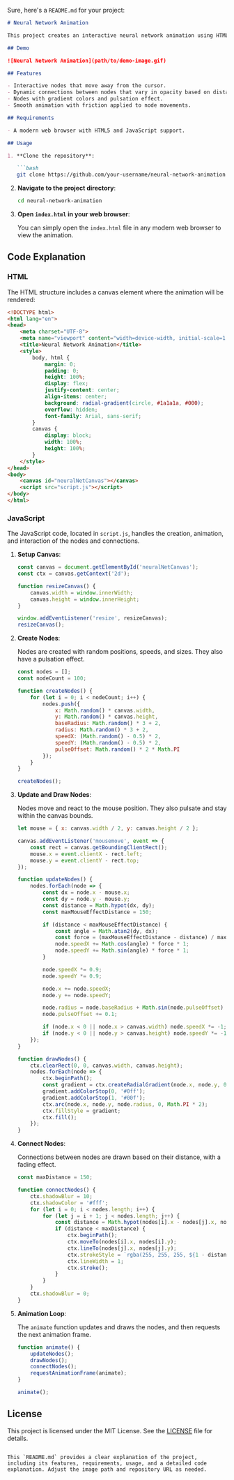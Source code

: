 Sure, here's a `README.md` for your project:

```markdown
# Neural Network Animation

This project creates an interactive neural network animation using HTML5 Canvas and JavaScript. Nodes in the network move dynamically, pulsate, and react to the user's mouse movements, creating a visually appealing and interactive experience.

## Demo

![Neural Network Animation](path/to/demo-image.gif)

## Features

- Interactive nodes that move away from the cursor.
- Dynamic connections between nodes that vary in opacity based on distance.
- Nodes with gradient colors and pulsation effect.
- Smooth animation with friction applied to node movements.

## Requirements

- A modern web browser with HTML5 and JavaScript support.

## Usage

1. **Clone the repository**:

   ```bash
   git clone https://github.com/your-username/neural-network-animation.git
   ```

2. **Navigate to the project directory**:

   ```bash
   cd neural-network-animation
   ```

3. **Open `index.html` in your web browser**:

   You can simply open the `index.html` file in any modern web browser to view the animation.

## Code Explanation

### HTML

The HTML structure includes a canvas element where the animation will be rendered:

```html
<!DOCTYPE html>
<html lang="en">
<head>
    <meta charset="UTF-8">
    <meta name="viewport" content="width=device-width, initial-scale=1.0">
    <title>Neural Network Animation</title>
    <style>
        body, html {
            margin: 0;
            padding: 0;
            height: 100%;
            display: flex;
            justify-content: center;
            align-items: center;
            background: radial-gradient(circle, #1a1a1a, #000);
            overflow: hidden;
            font-family: Arial, sans-serif;
        }
        canvas {
            display: block;
            width: 100%;
            height: 100%;
        }
    </style>
</head>
<body>
    <canvas id="neuralNetCanvas"></canvas>
    <script src="script.js"></script>
</body>
</html>
```

### JavaScript

The JavaScript code, located in `script.js`, handles the creation, animation, and interaction of the nodes and connections.

1. **Setup Canvas**:

   ```javascript
   const canvas = document.getElementById('neuralNetCanvas');
   const ctx = canvas.getContext('2d');

   function resizeCanvas() {
       canvas.width = window.innerWidth;
       canvas.height = window.innerHeight;
   }

   window.addEventListener('resize', resizeCanvas);
   resizeCanvas();
   ```

2. **Create Nodes**:

   Nodes are created with random positions, speeds, and sizes. They also have a pulsation effect.

   ```javascript
   const nodes = [];
   const nodeCount = 100;

   function createNodes() {
       for (let i = 0; i < nodeCount; i++) {
           nodes.push({
               x: Math.random() * canvas.width,
               y: Math.random() * canvas.height,
               baseRadius: Math.random() * 3 + 2,
               radius: Math.random() * 3 + 2,
               speedX: (Math.random() - 0.5) * 2,
               speedY: (Math.random() - 0.5) * 2,
               pulseOffset: Math.random() * 2 * Math.PI
           });
       }
   }

   createNodes();
   ```

3. **Update and Draw Nodes**:

   Nodes move and react to the mouse position. They also pulsate and stay within the canvas bounds.

   ```javascript
   let mouse = { x: canvas.width / 2, y: canvas.height / 2 };

   canvas.addEventListener('mousemove', event => {
       const rect = canvas.getBoundingClientRect();
       mouse.x = event.clientX - rect.left;
       mouse.y = event.clientY - rect.top;
   });

   function updateNodes() {
       nodes.forEach(node => {
           const dx = node.x - mouse.x;
           const dy = node.y - mouse.y;
           const distance = Math.hypot(dx, dy);
           const maxMouseEffectDistance = 150;

           if (distance < maxMouseEffectDistance) {
               const angle = Math.atan2(dy, dx);
               const force = (maxMouseEffectDistance - distance) / maxMouseEffectDistance;
               node.speedX += Math.cos(angle) * force * 1;
               node.speedY += Math.sin(angle) * force * 1;
           }

           node.speedX *= 0.9;
           node.speedY *= 0.9;

           node.x += node.speedX;
           node.y += node.speedY;

           node.radius = node.baseRadius + Math.sin(node.pulseOffset) * 0.1;
           node.pulseOffset += 0.1;

           if (node.x < 0 || node.x > canvas.width) node.speedX *= -1;
           if (node.y < 0 || node.y > canvas.height) node.speedY *= -1;
       });
   }

   function drawNodes() {
       ctx.clearRect(0, 0, canvas.width, canvas.height);
       nodes.forEach(node => {
           ctx.beginPath();
           const gradient = ctx.createRadialGradient(node.x, node.y, 0, node.x, node.y, node.radius);
           gradient.addColorStop(0, '#0ff');
           gradient.addColorStop(1, '#00f');
           ctx.arc(node.x, node.y, node.radius, 0, Math.PI * 2);
           ctx.fillStyle = gradient;
           ctx.fill();
       });
   }
   ```

4. **Connect Nodes**:

   Connections between nodes are drawn based on their distance, with a fading effect.

   ```javascript
   const maxDistance = 150;

   function connectNodes() {
       ctx.shadowBlur = 10;
       ctx.shadowColor = '#fff';
       for (let i = 0; i < nodes.length; i++) {
           for (let j = i + 1; j < nodes.length; j++) {
               const distance = Math.hypot(nodes[i].x - nodes[j].x, nodes[i].y - nodes[j].y);
               if (distance < maxDistance) {
                   ctx.beginPath();
                   ctx.moveTo(nodes[i].x, nodes[i].y);
                   ctx.lineTo(nodes[j].x, nodes[j].y);
                   ctx.strokeStyle = `rgba(255, 255, 255, ${1 - distance / maxDistance})`;
                   ctx.lineWidth = 1;
                   ctx.stroke();
               }
           }
       }
       ctx.shadowBlur = 0;
   }
   ```

5. **Animation Loop**:

   The `animate` function updates and draws the nodes, and then requests the next animation frame.

   ```javascript
   function animate() {
       updateNodes();
       drawNodes();
       connectNodes();
       requestAnimationFrame(animate);
   }

   animate();
   ```

## License

This project is licensed under the MIT License. See the [LICENSE](LICENSE) file for details.

```

This `README.md` provides a clear explanation of the project, including its features, requirements, usage, and a detailed code explanation. Adjust the image path and repository URL as needed.
